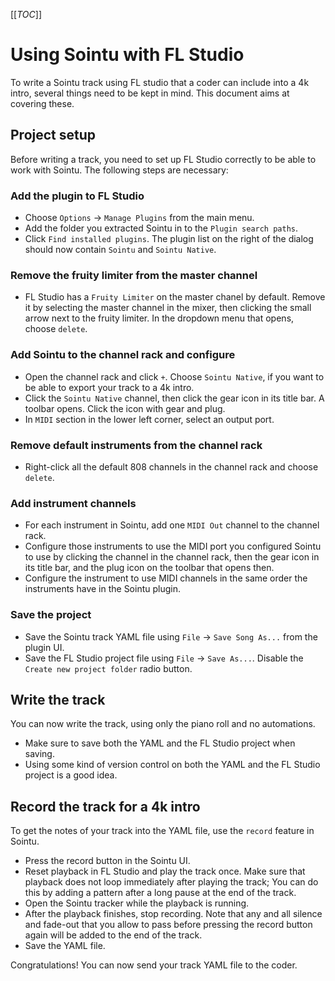 [[_TOC_]]

# Using Sointu with FL Studio

To write a Sointu track using FL studio that a coder can include into a 4k intro, several things need to be kept in mind. This document aims at covering these.

## Project setup

Before writing a track, you need to set up FL Studio correctly to be able to work with Sointu. The following steps are necessary:

### Add the plugin to FL Studio

* Choose `Options` -> `Manage Plugins` from the main menu.
* Add the folder you extracted Sointu in to the `Plugin search paths`.
* Click `Find installed plugins`. The plugin list on the right of the dialog should now contain `Sointu` and `Sointu Native`.

### Remove the fruity limiter from the master channel 

* FL Studio has a `Fruity Limiter` on the master chanel by default. Remove it by selecting the master channel in the mixer, then clicking the small arrow next to the fruity limiter. In the dropdown menu that opens, choose `delete`.

### Add Sointu to the channel rack and configure

* Open the channel rack and click `+`. Choose `Sointu Native`, if you want to be able to export your track to a 4k intro.
* Click the `Sointu Native` channel, then click the gear icon in its title bar. A toolbar opens. Click the icon with gear and plug.
* In `MIDI` section in the lower left corner, select an output port.

### Remove default instruments from the channel rack

* Right-click all the default 808 channels in the channel rack and choose `delete`.

### Add instrument channels

* For each instrument in Sointu, add one `MIDI Out` channel to the channel rack.
* Configure those instruments to use the MIDI port you configured Sointu to use by clicking the channel in the channel rack, then the gear icon in its title bar, and the plug icon on the toolbar that opens then.
* Configure the instrument to use MIDI channels in the same order the instruments have in the Sointu plugin.

### Save the project

* Save the Sointu track YAML file using `File` -> `Save Song As...` from the plugin UI.
* Save the FL Studio project file using `File` -> `Save As...`. Disable the `Create new project folder` radio button.

## Write the track

You can now write the track, using only the piano roll and no automations.

* Make sure to save both the YAML and the FL Studio project when saving.
* Using some kind of version control on both the YAML and the FL Studio project is a good idea.

## Record the track for a 4k intro

To get the notes of your track into the YAML file, use the `record` feature in Sointu.

* Press the record button in the Sointu UI.
* Reset playback in FL Studio and play the track once. Make sure that playback does not loop immediately after playing the track; You can do this by adding a pattern after a long pause at the end of the track.
* Open the Sointu tracker while the playback is running.
* After the playback finishes, stop recording. Note that any and all silence and fade-out that you allow to pass before pressing the record button again will be added to the end of the track.
* Save the YAML file.

Congratulations! You can now send your track YAML file to the coder.
